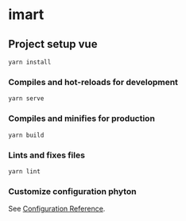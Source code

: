 # imart

## Project setup vue
```
yarn install
```

### Compiles and hot-reloads for development
```
yarn serve
```

### Compiles and minifies for production
```
yarn build
```

### Lints and fixes files
```
yarn lint
```

### Customize configuration phyton
See [Configuration Reference](https://cli.vuejs.org/config/).
